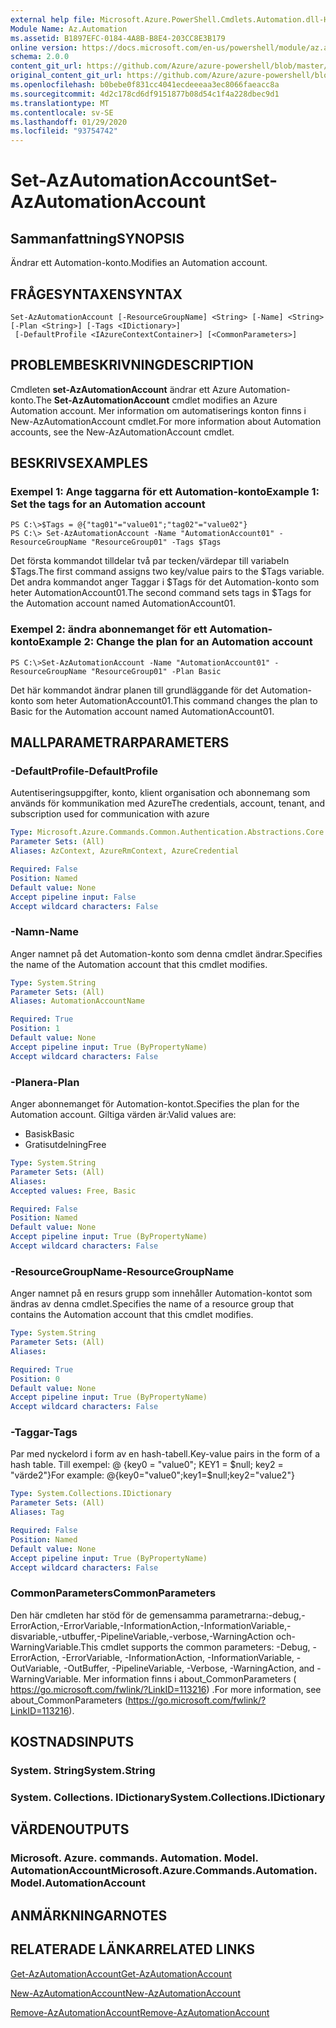 ```yaml
---
external help file: Microsoft.Azure.PowerShell.Cmdlets.Automation.dll-Help.xml
Module Name: Az.Automation
ms.assetid: B1897EFC-0184-4A8B-B8E4-203CC8E3B179
online version: https://docs.microsoft.com/en-us/powershell/module/az.automation/set-azautomationaccount
schema: 2.0.0
content_git_url: https://github.com/Azure/azure-powershell/blob/master/src/Automation/Automation/help/Set-AzAutomationAccount.md
original_content_git_url: https://github.com/Azure/azure-powershell/blob/master/src/Automation/Automation/help/Set-AzAutomationAccount.md
ms.openlocfilehash: b0bebe0f831cc4041ecdeeeaa3ec8066faeacc8a
ms.sourcegitcommit: 4d2c178cd6df9151877b08d54c1f4a228dbec9d1
ms.translationtype: MT
ms.contentlocale: sv-SE
ms.lasthandoff: 01/29/2020
ms.locfileid: "93754742"
---
```

# <span data-ttu-id="bfb08-101">Set-AzAutomationAccount</span><span class="sxs-lookup"><span data-stu-id="bfb08-101">Set-AzAutomationAccount</span></span>

## <span data-ttu-id="bfb08-102">Sammanfattning</span><span class="sxs-lookup"><span data-stu-id="bfb08-102">SYNOPSIS</span></span>
<span data-ttu-id="bfb08-103">Ändrar ett Automation-konto.</span><span class="sxs-lookup"><span data-stu-id="bfb08-103">Modifies an Automation account.</span></span>

## <span data-ttu-id="bfb08-104">FRÅGESYNTAXEN</span><span class="sxs-lookup"><span data-stu-id="bfb08-104">SYNTAX</span></span>

```
Set-AzAutomationAccount [-ResourceGroupName] <String> [-Name] <String> [-Plan <String>] [-Tags <IDictionary>]
 [-DefaultProfile <IAzureContextContainer>] [<CommonParameters>]
```

## <span data-ttu-id="bfb08-105">PROBLEMBESKRIVNING</span><span class="sxs-lookup"><span data-stu-id="bfb08-105">DESCRIPTION</span></span>
<span data-ttu-id="bfb08-106">Cmdleten **set-AzAutomationAccount** ändrar ett Azure Automation-konto.</span><span class="sxs-lookup"><span data-stu-id="bfb08-106">The **Set-AzAutomationAccount** cmdlet modifies an Azure Automation account.</span></span>
<span data-ttu-id="bfb08-107">Mer information om automatiserings konton finns i New-AzAutomationAccount cmdlet.</span><span class="sxs-lookup"><span data-stu-id="bfb08-107">For more information about Automation accounts, see the New-AzAutomationAccount cmdlet.</span></span>

## <span data-ttu-id="bfb08-108">BESKRIVS</span><span class="sxs-lookup"><span data-stu-id="bfb08-108">EXAMPLES</span></span>

### <span data-ttu-id="bfb08-109">Exempel 1: Ange taggarna för ett Automation-konto</span><span class="sxs-lookup"><span data-stu-id="bfb08-109">Example 1: Set the tags for an Automation account</span></span>
```
PS C:\>$Tags = @{"tag01"="value01";"tag02"="value02"}
PS C:\> Set-AzAutomationAccount -Name "AutomationAccount01" -ResourceGroupName "ResourceGroup01" -Tags $Tags
```

<span data-ttu-id="bfb08-110">Det första kommandot tilldelar två par tecken/värdepar till variabeln $Tags.</span><span class="sxs-lookup"><span data-stu-id="bfb08-110">The first command assigns two key/value pairs to the $Tags variable.</span></span>
<span data-ttu-id="bfb08-111">Det andra kommandot anger Taggar i $Tags för det Automation-konto som heter AutomationAccount01.</span><span class="sxs-lookup"><span data-stu-id="bfb08-111">The second command sets tags in $Tags for the Automation account named AutomationAccount01.</span></span>

### <span data-ttu-id="bfb08-112">Exempel 2: ändra abonnemanget för ett Automation-konto</span><span class="sxs-lookup"><span data-stu-id="bfb08-112">Example 2: Change the plan for an Automation account</span></span>
```
PS C:\>Set-AzAutomationAccount -Name "AutomationAccount01" -ResourceGroupName "ResourceGroup01" -Plan Basic
```

<span data-ttu-id="bfb08-113">Det här kommandot ändrar planen till grundläggande för det Automation-konto som heter AutomationAccount01.</span><span class="sxs-lookup"><span data-stu-id="bfb08-113">This command changes the plan to Basic for the Automation account named AutomationAccount01.</span></span>

## <span data-ttu-id="bfb08-114">MALLPARAMETRAR</span><span class="sxs-lookup"><span data-stu-id="bfb08-114">PARAMETERS</span></span>

### <span data-ttu-id="bfb08-115">-DefaultProfile</span><span class="sxs-lookup"><span data-stu-id="bfb08-115">-DefaultProfile</span></span>
<span data-ttu-id="bfb08-116">Autentiseringsuppgifter, konto, klient organisation och abonnemang som används för kommunikation med Azure</span><span class="sxs-lookup"><span data-stu-id="bfb08-116">The credentials, account, tenant, and subscription used for communication with azure</span></span>

```yaml
Type: Microsoft.Azure.Commands.Common.Authentication.Abstractions.Core.IAzureContextContainer
Parameter Sets: (All)
Aliases: AzContext, AzureRmContext, AzureCredential

Required: False
Position: Named
Default value: None
Accept pipeline input: False
Accept wildcard characters: False
```

### <span data-ttu-id="bfb08-117">-Namn</span><span class="sxs-lookup"><span data-stu-id="bfb08-117">-Name</span></span>
<span data-ttu-id="bfb08-118">Anger namnet på det Automation-konto som denna cmdlet ändrar.</span><span class="sxs-lookup"><span data-stu-id="bfb08-118">Specifies the name of the Automation account that this cmdlet modifies.</span></span>

```yaml
Type: System.String
Parameter Sets: (All)
Aliases: AutomationAccountName

Required: True
Position: 1
Default value: None
Accept pipeline input: True (ByPropertyName)
Accept wildcard characters: False
```

### <span data-ttu-id="bfb08-119">-Planera</span><span class="sxs-lookup"><span data-stu-id="bfb08-119">-Plan</span></span>
<span data-ttu-id="bfb08-120">Anger abonnemanget för Automation-kontot.</span><span class="sxs-lookup"><span data-stu-id="bfb08-120">Specifies the plan for the Automation account.</span></span>
<span data-ttu-id="bfb08-121">Giltiga värden är:</span><span class="sxs-lookup"><span data-stu-id="bfb08-121">Valid values are:</span></span>
- <span data-ttu-id="bfb08-122">Basisk</span><span class="sxs-lookup"><span data-stu-id="bfb08-122">Basic</span></span>
- <span data-ttu-id="bfb08-123">Gratisutdelning</span><span class="sxs-lookup"><span data-stu-id="bfb08-123">Free</span></span>

```yaml
Type: System.String
Parameter Sets: (All)
Aliases:
Accepted values: Free, Basic

Required: False
Position: Named
Default value: None
Accept pipeline input: True (ByPropertyName)
Accept wildcard characters: False
```

### <span data-ttu-id="bfb08-124">-ResourceGroupName</span><span class="sxs-lookup"><span data-stu-id="bfb08-124">-ResourceGroupName</span></span>
<span data-ttu-id="bfb08-125">Anger namnet på en resurs grupp som innehåller Automation-kontot som ändras av denna cmdlet.</span><span class="sxs-lookup"><span data-stu-id="bfb08-125">Specifies the name of a resource group that contains the Automation account that this cmdlet modifies.</span></span>

```yaml
Type: System.String
Parameter Sets: (All)
Aliases:

Required: True
Position: 0
Default value: None
Accept pipeline input: True (ByPropertyName)
Accept wildcard characters: False
```

### <span data-ttu-id="bfb08-126">-Taggar</span><span class="sxs-lookup"><span data-stu-id="bfb08-126">-Tags</span></span>
<span data-ttu-id="bfb08-127">Par med nyckelord i form av en hash-tabell.</span><span class="sxs-lookup"><span data-stu-id="bfb08-127">Key-value pairs in the form of a hash table.</span></span> <span data-ttu-id="bfb08-128">Till exempel: @ {key0 = "value0"; KEY1 = $null; key2 = "värde2"}</span><span class="sxs-lookup"><span data-stu-id="bfb08-128">For example: @{key0="value0";key1=$null;key2="value2"}</span></span>

```yaml
Type: System.Collections.IDictionary
Parameter Sets: (All)
Aliases: Tag

Required: False
Position: Named
Default value: None
Accept pipeline input: True (ByPropertyName)
Accept wildcard characters: False
```

### <span data-ttu-id="bfb08-129">CommonParameters</span><span class="sxs-lookup"><span data-stu-id="bfb08-129">CommonParameters</span></span>
<span data-ttu-id="bfb08-130">Den här cmdleten har stöd för de gemensamma parametrarna:-debug,-ErrorAction,-ErrorVariable,-InformationAction,-InformationVariable,-disvariable,-utbuffer,-PipelineVariable,-verbose,-WarningAction och-WarningVariable.</span><span class="sxs-lookup"><span data-stu-id="bfb08-130">This cmdlet supports the common parameters: -Debug, -ErrorAction, -ErrorVariable, -InformationAction, -InformationVariable, -OutVariable, -OutBuffer, -PipelineVariable, -Verbose, -WarningAction, and -WarningVariable.</span></span> <span data-ttu-id="bfb08-131">Mer information finns i about_CommonParameters ( https://go.microsoft.com/fwlink/?LinkID=113216) .</span><span class="sxs-lookup"><span data-stu-id="bfb08-131">For more information, see about_CommonParameters (https://go.microsoft.com/fwlink/?LinkID=113216).</span></span>

## <span data-ttu-id="bfb08-132">KOSTNADS</span><span class="sxs-lookup"><span data-stu-id="bfb08-132">INPUTS</span></span>

### <span data-ttu-id="bfb08-133">System. String</span><span class="sxs-lookup"><span data-stu-id="bfb08-133">System.String</span></span>

### <span data-ttu-id="bfb08-134">System. Collections. IDictionary</span><span class="sxs-lookup"><span data-stu-id="bfb08-134">System.Collections.IDictionary</span></span>

## <span data-ttu-id="bfb08-135">VÄRDEN</span><span class="sxs-lookup"><span data-stu-id="bfb08-135">OUTPUTS</span></span>

### <span data-ttu-id="bfb08-136">Microsoft. Azure. commands. Automation. Model. AutomationAccount</span><span class="sxs-lookup"><span data-stu-id="bfb08-136">Microsoft.Azure.Commands.Automation.Model.AutomationAccount</span></span>

## <span data-ttu-id="bfb08-137">ANMÄRKNINGAR</span><span class="sxs-lookup"><span data-stu-id="bfb08-137">NOTES</span></span>

## <span data-ttu-id="bfb08-138">RELATERADE LÄNKAR</span><span class="sxs-lookup"><span data-stu-id="bfb08-138">RELATED LINKS</span></span>

[<span data-ttu-id="bfb08-139">Get-AzAutomationAccount</span><span class="sxs-lookup"><span data-stu-id="bfb08-139">Get-AzAutomationAccount</span></span>](./Get-AzAutomationAccount.md)

[<span data-ttu-id="bfb08-140">New-AzAutomationAccount</span><span class="sxs-lookup"><span data-stu-id="bfb08-140">New-AzAutomationAccount</span></span>](./New-AzAutomationAccount.md)

[<span data-ttu-id="bfb08-141">Remove-AzAutomationAccount</span><span class="sxs-lookup"><span data-stu-id="bfb08-141">Remove-AzAutomationAccount</span></span>](./Remove-AzAutomationAccount.md)
